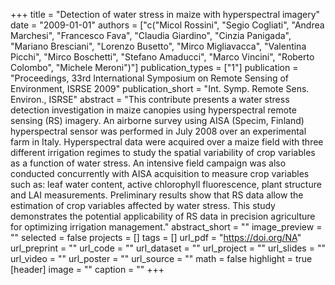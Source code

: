+++
title = "Detection of water stress in maize with hyperspectral imagery"
date = "2009-01-01"
authors = ["c("Micol Rossini", "Segio Cogliati", "Andrea Marchesi", "Francesco Fava", "Claudia Giardino", "Cinzia Panigada", "Mariano Bresciani", "Lorenzo Busetto", "Mirco Migliavacca", "Valentina Picchi", "Mirco Boschetti", "Stefano Amaducci", "Marco Vincini", "Roberto Colombo", "Michele Meroni")"]
publication_types = ["1"]
publication = "Proceedings, 33rd International Symposium on Remote Sensing of Environment, ISRSE 2009"
publication_short = "Int. Symp. Remote Sens. Environ., ISRSE"
abstract = "This contribute presents a water stress detection investigation in maize canopies using hyperspectral remote sensing (RS) imagery. An airborne survey using AISA (Specim, Finland) hyperspectral sensor was performed in July 2008 over an experimental farm in Italy. Hyperspectral data were acquired over a maize field with three different irrigation regimes to study the spatial variability of crop variables as a function of water stress. An intensive field campaign was also conducted concurrently with AISA acquisition to measure crop variables such as: leaf water content, active chlorophyll fluorescence, plant structure and LAI measurements. Preliminary results show that RS data allow the estimation of crop variables affected by water stress. This study demonstrates the potential applicability of RS data in precision agriculture for optimizing irrigation management."
abstract_short = ""
image_preview = ""
selected = false
projects = []
tags = []
url_pdf = "https://doi.org/NA"
url_preprint = ""
url_code = ""
url_dataset = ""
url_project = ""
url_slides = ""
url_video = ""
url_poster = ""
url_source = ""
math = false
highlight = true
[header]
image = ""
caption = ""
+++
